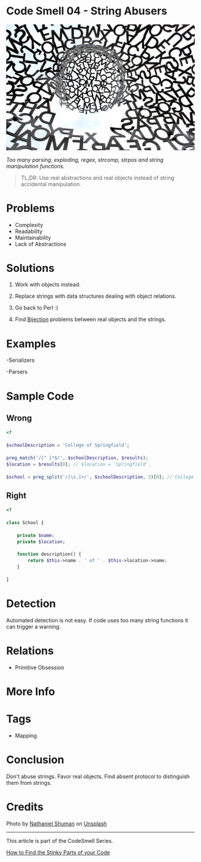 # Code Smell 04 - String Abusers

![Code Smell 04 - String Abusers](Code%20Smell%2004%20-%20String%20Abusers.jpg)

*Too many parsing, exploding, regex, strcomp, strpos and string manipulation functions.*

> TL;DR: Use real abstractions and real objects instead of string accidental manipulation.

# Problems

- Complexity
- Readability
- Maintainability
- Lack of Abstractions

# Solutions

1) Work with objects instead.

2) Replace strings with data structures dealing with object relations.

3) Go back to Perl :) 

4) Find [Bijection](https://github.com/mcsee/Software-Design-Articles/tree/main/Articles/Theory/The%20One%20and%20Only%20Software%20Design%20Principle/readme.md) problems between real objects and the strings.

# Examples

-Serializers

-Parsers

# Sample Code

## Wrong

[Gist Url]: # (https://gist.github.com/mcsee/19b5965879d11e6c185d4591add24042)
```php
<?

$schoolDescription = 'College of Springfield';

preg_match('/[^ ]*$/', $schoolDescription, $results);
$location = $results[0]; // $location = 'Springfield'.

$school = preg_split('/[\s,]+/', $schoolDescription, 3)[0]; //'College'
```

## Right

[Gist Url]: # (https://gist.github.com/mcsee/9aea4a3d401b7e3c2e80101ff348dfa6)
```php
<?

class School {

    private $name;
    private $location;

    function description() {
        return $this->name . ' of ' . $this->location->name;
    }

}
```

# Detection
Automated detection is not easy. If code uses too many string functions it can trigger a warning.

# Relations

- Primitive Obsession

# More Info

# Tags

- Mapping

# Conclusion

Don't abuse strings. Favor real objects. Find absent protocol to distinguish them from strings.

# Credits

Photo by [Nathaniel Shuman](https://unsplash.com/@nshuman1291) on [Unsplash](https://unsplash.com/)

* * *

This article is part of the CodeSmell Series.

[How to Find the Stinky Parts of your Code](https://github.com/mcsee/Software-Design-Articles/tree/main/Articles/Code%20Smells/How%20to%20Find%20the%20Stinky%20parts%20of%20your%20Code/readme.md)